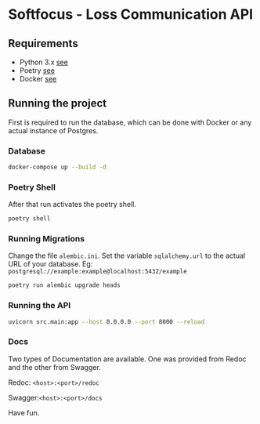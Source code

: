 # Softfocus - Loss Communication API

## Requirements

-   Python 3.x [see](https://www.python.org/)
-   Poetry [see](https://www.python.org/)
-   Docker [see](https://www.docker.com/)

## Running the project

First is required to run the database, which can be done with Docker or any actual instance of Postgres.

### Database

```sh
docker-compose up --build -d
```

### Poetry Shell

After that run activates the poetry shell.

```sh
poetry shell
```

### Running Migrations

Change the file `alembic.ini`. Set the variable `sqlalchemy.url` to the actual URL of your database.
Eg: `postgresql://example:example@localhost:5432/example`

```sh
poetry run alembic upgrade heads
```

### Running the API

```sh
uvicorn src.main:app --host 0.0.0.0 --port 8000 --reload
```

### Docs

Two types of Documentation are available. One was provided from Redoc and the other from Swagger.

Redoc: `<host>:<port>/redoc`

Swagger:`<host>:<port>/docs`

Have fun.
